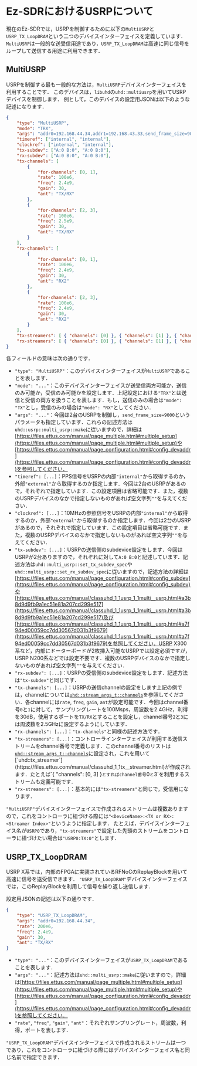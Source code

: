 # Ez-SDRにおけるUSRPについて

現在のEz-SDRでは，USRPを制御するために以下の`MultiUSRP`と`USRP_TX_LoopDRAM`という二つのデバイスインターフェイスを定義しています．
`MultiUSRP`は一般的な送受信用途であり，`USRP_TX_LoopDRAM`は高速に同じ信号をループして送信する用途に利用できます．

## MultiUSRP

USRPを制御する最も一般的な方法は，`MultiUSRP`デバイスインターフェイスを利用することです．
このデバイスは，`libuhd`の`uhd::multiusrp`を用いてUSRPデバイスを制御します．
例として，このデバイスの設定用JSONは以下のような記述になります．

```json
{
    "type": "MultiUSRP",
    "mode": "TRX",
    "args": "addr0=192.168.44.34,addr1=192.168.43.33,send_frame_size=9000",
    "timeref": ["internal", "internal"],
    "clockref": ["internal", "internal"],
    "tx-subdev": ["A:0 B:0", "A:0 B:0"],
    "rx-subdev": ["A:0 B:0", "A:0 B:0"],
    "tx-channels": [
        {
            "for-channels": [0, 1],
            "rate": 100e6,
            "freq": 2.4e9,
            "gain": 30,
            "ant": "TX/RX"
        },
        {
            "for-channels": [2, 3],
            "rate": 100e6,
            "freq": 2.5e9,
            "gain": 30,
            "ant": "TX/RX"
        }
    ],
    "rx-channels": [
        {
            "for-channels": [0, 1],
            "rate": 100e6,
            "freq": 2.4e9,
            "gain": 30,
            "ant": "RX2"
        },
        {
            "for-channels": [2, 3],
            "rate": 100e6,
            "freq": 2.4e9,
            "gain": 30,
            "ant": "RX2"
        }
    ],
    "tx-streamers": [ { "channels": [0] }, { "channels": [1] }, { "channels": [2] }, { "channels": [3] } ],
    "rx-streamers": [ { "channels": [0] }, { "channels": [1] }, { "channels": [2] }, { "channels": [3] } ]
}
```

各フィールドの意味は次の通りです．

* `"type": "MultiUSRP"`：このデバイスインターフェイスが`MultiUSRP`であることを表します．
* `"mode": "..."`：このデバイスインターフェイスが送受信両方可能か，送信のみ可能か，受信のみ可能かを設定します．上記設定における`"TRX"`とは送信と受信の両方を扱うことを表します．もし，送信のみの場合は`"mode": "TX"`とし，受信のみの場合は`"mode": "RX"`としてください．
* `"args": "..."`：今回は2台のUSRPを制御し，`send_frame_size=9000`というパラメータも指定しています．これらの記述方法は`uhd::usrp::multi_usrp::make`に従いますので，詳細は[https://files.ettus.com/manual/page_multiple.html#multiple_setup](https://files.ettus.com/manual/page_multiple.html#multiple_setup)や[https://files.ettus.com/manual/page_configuration.html#config_devaddr](https://files.ettus.com/manual/page_configuration.html#config_devaddr)を参照してください．
* `"timeref": [...]`：PPS信号をUSRPの内部`"internal"`から取得するのか，外部`"external"`から取得するのか指定します．今回は2台のUSRPがあるので，それぞれで指定しています．この設定項目は省略可能です．また，複数のUSRPデバイスのなかで指定しないものがあれば空文字列`""`を与えてください．
* `"clockref": [...]`：10MHzの参照信号をUSRPの内部`"internal"`から取得するのか，外部`"external"`から取得するのか指定します．今回は2台のUSRPがあるので，それぞれで指定しています．この設定項目は省略可能です．また，複数のUSRPデバイスのなかで指定しないものがあれば空文字列`""`を与えてください．
* `"tx-subdev": [...]`：USRPの送信側のsubdevice設定をします．今回はUSRPが2台ありますので，それぞれに対して`A:0 B:0`と記述しています．記述方法は`uhd::multi_usrp::set_tx_subdev_spec`や`uhd::multi_usrp::set_rx_subdev_spec`に従いますので，記述方法の詳細は[https://files.ettus.com/manual/page_configuration.html#config_subdev](https://files.ettus.com/manual/page_configuration.html#config_subdev)や[https://files.ettus.com/manual/classuhd_1_1usrp_1_1multi__usrp.html#a3b8d9d9fb9a1ec51e81a207cd299e517](https://files.ettus.com/manual/classuhd_1_1usrp_1_1multi__usrp.html#a3b8d9d9fb9a1ec51e81a207cd299e517)及び[https://files.ettus.com/manual/classuhd_1_1usrp_1_1multi__usrp.html#a7f94ed00059cc7dd30567d031b3f9679](https://files.ettus.com/manual/classuhd_1_1usrp_1_1multi__usrp.html#a7f94ed00059cc7dd30567d031b3f9679)を参照してください．USRP X300系など，内部にドーターボードが2枚挿入可能なUSRPでは設定必須ですが，USRP N200系などでは設定不要です．複数のUSRPデバイスのなかで指定しないものがあれば空文字列`""`を与えてください．
* `"rx-subdev": [...]`：USRPの受信側のsubdevice設定をします．記述方法は`"tx-subdev"`と同じです．
* `"tx-channels": [...]`：USRPの送信channelの設定をします上記の例では，channelについては[`uhd::stream_args_t::channels`](https://files.ettus.com/manual/structuhd_1_1stream__args__t.html#aebfb903c0cb6c040d78ef90917e55a61)を参照してください．各channelには`rate`, `freq`, `gain`, `ant`が設定可能です．今回はchannel番号`0`と`1`に対して，サンプリングレートを100Msps，周波数を2.4GHz，利得を30dB，使用するポートを`TX/RX`とすることを設定し，channel番号`2`と`3`には周波数を2.5GHzに設定するようにしています．
* `"rx-channels": [...]`：`"tx-channels"`と同様の記述方法です．
* `"tx-streamers": [...]`：コントローラインターフェイスが利用する送信ストリームをchannel番号で定義します．このchannel番号のリストは[`uhd::stream_args_t::channels`]([https://files.ettus.com/manual/structuhd_1_1stream__args__t.html](https://files.ettus.com/manual/structuhd_1_1stream__args__t.html#aebfb903c0cb6c040d78ef90917e55a61))に設定され，これを用いて[`uhd::tx_streamer`](https://files.ettus.com/manual/classuhd_1_1tx__streamer.html)が作成されます．たとえば`{ "channels": [0, 3] }`とすればchannel番号`0`と`3`を利用するストリームも定義可能です．
* `"rx-streamers": [...]`：基本的には`"tx-streamers"`と同じで，受信用になります．

`"MultiUSRP"`デバイスインターフェイスで作成されるストリームは複数ありますので，これをコントローラに紐づける際には`"<DeviceName>:<TX or RX>:<Streamer Index>"`というように指定します．
たとえば，デバイスインターフェイス名が`USRP0`であり，`"tx-streamers"`で設定した先頭のストリームをコントローラに紐づけたい場合は`"USRP0:TX:0"`とします．

## USRP_TX_LoopDRAM

USRP X系では，内部のFPGAに実装されているRFNoCのReplayBlockを用いて高速に信号を送受信できます．
`"USRP_TX_LoopDRAM"`デバイスインターフェイスでは，このReplayBlockを利用して信号を繰り返し送信します．

設定用JSONの記述は以下の通りです．

```json
{
    "type": "USRP_TX_LoopDRAM",
    "args": "addr0=192.168.44.34",
    "rate": 200e6,
    "freq": 2.4e9,
    "gain": 30,
    "ant": "TX/RX"
}
```

* `"type": "..."`：このデバイスインターフェイスが`USRP_TX_LoopDRAM`であることを表します．
* `"args": "..."`：記述方法は`uhd::multi_usrp::make`に従いますので，詳細は[https://files.ettus.com/manual/page_multiple.html#multiple_setup](https://files.ettus.com/manual/page_multiple.html#multiple_setup)や[https://files.ettus.com/manual/page_configuration.html#config_devaddr](https://files.ettus.com/manual/page_configuration.html#config_devaddr)を参照してください．
* `"rate"`, `"freq"`, `"gain"`, `"ant"`：それぞれサンプリングレート，周波数，利得，ポートを表します．

`"USRP_TX_LoopDRAM"`デバイスインターフェイスで作成されるストリームは一つであり，これをコントローラに紐づける際にはデバイスインターフェイス名と同じ名前で指定できます．
